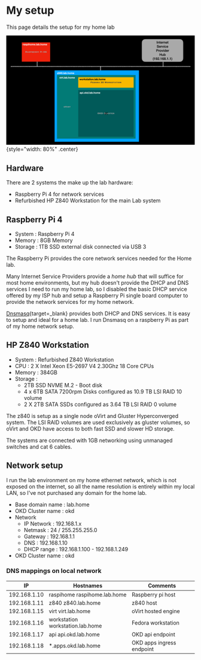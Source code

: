 # My setup

<!--- cSpell:ignore dnsmasq NVME Hyperconverged homelab homeLab -->

This page details the setup for my home lab

![Home lab diagram](images/homelab.png){style="width: 80%" .center}

## Hardware

There are 2 systems the make up the lab hardware:

- Raspberry Pi 4 for network services
- Refurbished HP Z840 Workstation for the main Lab system

## Raspberry Pi 4

- System : Raspberry Pi 4
- Memory : 8GB Memory
- Storage : 1TB SSD external disk connected via USB 3

The Raspberry Pi provides the core network services needed for the Home lab.

Many Internet Service Providers provide a *home hub* that will suffice for most home environments, but my hub doesn't provide the DHCP and DNS services I need to run my home lab, so I disabled the basic DHCP service offered by my ISP hub and setup a Raspberry Pi single board computer to provide the network services for my home network.

[Dnsmasq](https://thekelleys.org.uk/dnsmasq/doc.html){target=_blank} provides both DHCP and DNS services.  It is easy to setup and ideal for a home lab.  I run Dnsmasq on a raspberry Pi as part of my home network setup.

## HP Z840 Workstation

- System : Refurbished Z840 Workstation
- CPU   : 2 X Intel Xeon E5-2697 V4 2.30Ghz 18 Core CPUs
- Memory : 384GB
- Storage :
    - 2TB SSD NVME M.2 - Boot disk
    - 4 x 6TB SATA 7200rpm Disks configured as 10.9 TB LSI RAID 10 volume
    - 2 X 2TB SATA SSDs configured as 3.64 TB LSI RAID 0 volume

The z840 is setup as a single node oVirt and Gluster Hyperconverged system.  The LSI RAID volumes are used exclusively as gluster volumes, so oVirt and OKD have access to both fast SSD and slower HD storage.

The systems are connected with 1GB networking using unmanaged switches and cat 6 cables.

## Network setup

I run the lab environment on my home ethernet network, which is not exposed on the internet, so all the name resolution is entirely within my local LAN, so I've not purchased any domain for the home lab.

- Base domain name : lab.home
- OKD Cluster name : okd
- Network
    - IP Network : 192.168.1.x
    - Netmask : 24 / 255.255.255.0
    - Gateway : 192.168.1.1
    - DNS : 192.168.1.10
    - DHCP range : 192.168.1.100 - 192.168.1.249
- OKD Cluster name : okd

### DNS mappings on local network

| IP | Hostnames | Comments |
| ------------ | ---------------------- | ----------- |
| 192.168.1.10 | raspihome raspihome.lab.home | Raspberry pi host |
| 192.168.1.11 | z840 z840.lab.home | z840 host |
| 192.168.1.15 | virt virt.lab.home | oVirt hosted engine |
| 192.168.1.16 | workstation workstation.lab.home | Fedora workstation |
| 192.168.1.17 | api api.okd.lab.home | OKD api endpoint |
| 192.168.1.18 | *.apps.okd.lab.home | OKD apps ingress endpoint |
